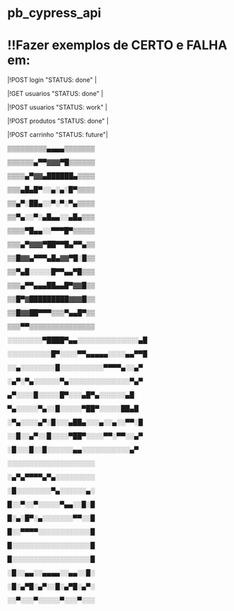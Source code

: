 # pb_cypress_api

!!Fazer exemplos de CERTO e FALHA em:
===================================
|!POST login     "STATUS: done"  |

|!GET  usuarios  "STATUS: done"  |

|!POST usuarios  "STATUS: work"  |

|!POST produtos  "STATUS: done"  |

|!POST carrinho  "STATUS: future"|

▒▒▒▒▒▒▒▒▒▄▄▄▄▒▒▒▒▒▒▒

▒▒▒▒▒▒▄▀▀▓▓▓▀█▒▒▒▒▒▒

▒▒▒▒▄▀▓▓▄██████▄▒▒▒▒

▒▒▒▄█▄█▀░░▄░▄░█▀▒▒▒▒

▒▒▄▀░██▄░░▀░▀░▀▄▒▒▒▒ 

▒▒▀▄░░▀░▄█▄▄░░▄█▄▒▒▒

▒▒▒▒▀█▄▄░░▀▀▀█▀▒▒▒▒▒

▒▒▒▄▀▓▓▓▀██▀▀█▄▀▀▄▒▒

▒▒█▓▓▄▀▀▀▄█▄▓▓▀█░█▒▒

▒▒▀▄█░░░░░█▀▀▄▄▀█▒▒▒

▒▒▒▄▀▀▄▄▄██▄▄█▀▓▓█▒▒

▒▒█▀▓█████████▓▓▓█▒▒

▒▒█▓▓██▀▀▀▒▒▒▀▄▄█▀▒▒

▒▒▒▀▀▒▒▒▒▒▒▒▒▒▒▒▒▒▒▒


░░░░░░░░▀████▀▄▄░░░░░░░░░░░░░░▄█

░░░░░░░░░░█▀░░░░▀▀▄▄▄▄▄░░░░▄▄▀▀█

░░▄░░░░░░░░█░░░░░░░░░░▀▀▀▀▄░░▄▀

░▄▀░▀▄░░░░░░▀▄░░░░░░░░░░░░░░▀▄▀

▄▀░░░░█░░░░░█▀░░░▄█▀▄░░░░░░▄█

▀▄░░░░░▀▄░░█░░░░░▀██▀░░░░░██▄█

░▀▄░░░░▄▀░█░░░▄██▄░░░▄░░▄░░▀▀░█

░░█░░▄▀░░█░░░░▀██▀░░░░▀▀░▀▀░░▄▀

░█░░░█░░█░░░░░░▄▄░░░░░░░░░░░▄▀


░░░░░░░░░░░░░░░░░░░░

░▄▀▄▀▀▀▀▄▀▄░░░░░░░░░

░█░░░░░░░░▀▄░░░░░░▄░

█░░▀░░▀░░░░░▀▄▄░░█░█

█░▄░█▀░▄░░░░░░░▀▀░░█

█░░▀▀▀▀░░░░░░░░░░░░█

█░░░░░░░░░░░░░░░░░░█

█░░░░░░░░░░░░░░░░░░█

░█░░▄▄░░▄▄▄▄░░▄▄░░█░

░█░▄▀█░▄▀░░█░▄▀█░▄▀░

░░▀░░░▀░░░░░▀░░░▀░░░
